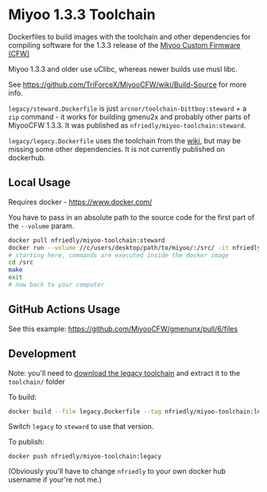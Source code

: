 # Miyoo 1.3.3 Toolchain
Dockerfiles to build images with the toolchain and other dependencies for compiling software for the 1.3.3 release of the [Miyoo Custom Firmware (CFW)](https://github.com/TriForceX/MiyooCFW)

Miyoo 1.3.3 and older use uClibc, whereas newer builds use musl libc.

See https://github.com/TriForceX/MiyooCFW/wiki/Build-Source for more info.

`legacy/steward.Dockerfile` is just `arcnor/toolchain-bittboy:steward` + a `zip` command - it works for building gmenu2x and probably other parts of MiyooCFW 1.3.3. It was published as `nfriedly/miyoo-toolchain:steward`.

`legacy/legacy.Dockerfile` uses the toolchain from the [wiki](https://github.com/TriForceX/MiyooCFW/wiki/Build-Source), but may be missing some other dependencies. It is not currently published on dockerhub.

## Local Usage

Requires docker - https://www.docker.com/

You have to pass in an absolute path to the source code for the first part of the `--volume` param.

```sh
docker pull nfriedly/miyoo-toolchain:steward
docker run --volume //c/users/desktop/path/to/miyoo/:/src/ -it nfriedly/miyoo-toolchain:steward
# starting here, commands are executed inside the docker image
cd /src
make
exit
# now back to your computer
```

## GitHub Actions Usage

See this example: https://github.com/MiyooCFW/gmenunx/pull/6/files

## Development 

Note: you'll need to [download the legacy toolchain](https://drive.google.com/file/d/1Zp6elbB3r4Hq7G7FKXNtBZMTz0H93RiY/view?usp=sharing) and extract it to the `toolchain/` folder


To build:

```sh
docker build --file legacy.Dockerfile --tag nfriedly/miyoo-toolchain:legacy .
```

Switch `legacy` to `steward` to use that version.

To publish:

```
docker push nfriedly/miyoo-toolchain:legacy
```

(Obviously you'll have to change `nfriedly` to your own docker hub username if your're not me.)
